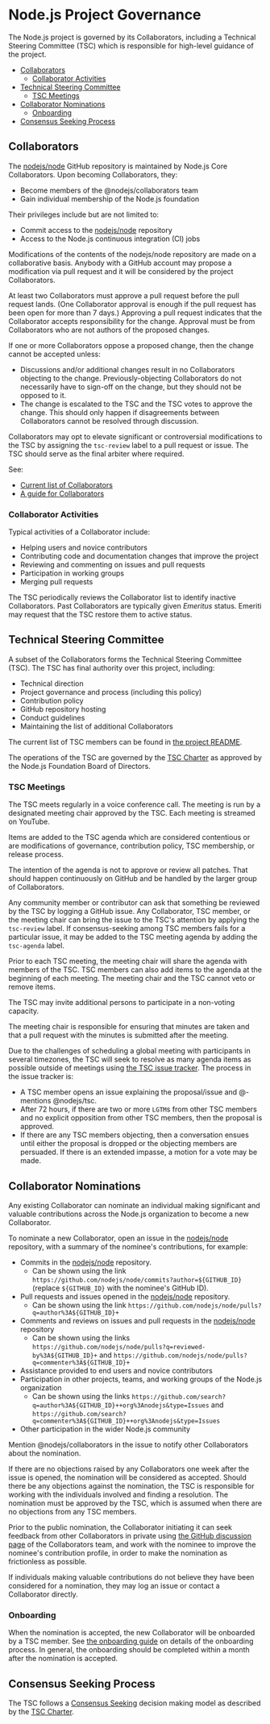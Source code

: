 # Node.js Project Governance

The Node.js project is governed by its Collaborators, including a Technical
Steering Committee (TSC) which is responsible for high-level guidance of the
project.

<!-- TOC -->

- [Collaborators](#collaborators)
  - [Collaborator Activities](#collaborator-activities)
- [Technical Steering Committee](#technical-steering-committee)
  - [TSC Meetings](#tsc-meetings)
- [Collaborator Nominations](#collaborator-nominations)
  - [Onboarding](#onboarding)
- [Consensus Seeking Process](#consensus-seeking-process)

<!-- /TOC -->

## Collaborators

The [nodejs/node][] GitHub repository is maintained by Node.js Core
Collaborators. Upon becoming Collaborators, they:

* Become members of the @nodejs/collaborators team
* Gain individual membership of the Node.js foundation

Their privileges include but are not limited to:

* Commit access to the [nodejs/node][] repository
* Access to the Node.js continuous integration (CI) jobs

Modifications of the contents of the nodejs/node repository are made on
a collaborative basis. Anybody with a GitHub account may propose a
modification via pull request and it will be considered by the project
Collaborators.

At least two Collaborators must approve a pull request before the pull request
lands. (One Collaborator approval is enough if the pull request has been open
for more than 7 days.) Approving a pull request indicates that the Collaborator
accepts responsibility for the change. Approval must be from Collaborators who
are not authors of the proposed changes.

If one or more Collaborators oppose a proposed change, then the change cannot
be accepted unless:

* Discussions and/or additional changes result in no Collaborators objecting to
  the change. Previously-objecting Collaborators do not necessarily have to
  sign-off on the change, but they should not be opposed to it.
* The change is escalated to the TSC and the TSC votes to approve the change.
  This should only happen if disagreements between Collaborators cannot be
  resolved through discussion.

Collaborators may opt to elevate significant or controversial modifications to
the TSC by assigning the `tsc-review` label to a pull request or issue. The
TSC should serve as the final arbiter where required.

See:

* [Current list of Collaborators](./README.md#current-project-team-members)
* [A guide for Collaborators](./COLLABORATOR_GUIDE.md)

### Collaborator Activities

Typical activities of a Collaborator include:

* Helping users and novice contributors
* Contributing code and documentation changes that improve the project
* Reviewing and commenting on issues and pull requests
* Participation in working groups
* Merging pull requests

The TSC periodically reviews the Collaborator list to identify inactive
Collaborators. Past Collaborators are typically given _Emeritus_ status. Emeriti
may request that the TSC restore them to active status.

## Technical Steering Committee

A subset of the Collaborators forms the Technical Steering Committee (TSC).
The TSC has final authority over this project, including:

* Technical direction
* Project governance and process (including this policy)
* Contribution policy
* GitHub repository hosting
* Conduct guidelines
* Maintaining the list of additional Collaborators

The current list of TSC members can be found in
[the project README](./README.md#current-project-team-members).

The operations of the TSC are governed by the [TSC Charter][] as approved by
the Node.js Foundation Board of Directors.

### TSC Meetings

The TSC meets regularly in a voice conference call. The meeting is run by a
designated meeting chair approved by the TSC. Each meeting is streamed on
YouTube.

Items are added to the TSC agenda which are considered contentious or
are modifications of governance, contribution policy, TSC membership,
or release process.

The intention of the agenda is not to approve or review all patches.
That should happen continuously on GitHub and be handled by the larger
group of Collaborators.

Any community member or contributor can ask that something be reviewed
by the TSC by logging a GitHub issue. Any Collaborator, TSC member, or the
meeting chair can bring the issue to the TSC's attention by applying the
`tsc-review` label. If consensus-seeking among TSC members fails for a
particular issue, it may be added to the TSC meeting agenda by adding the
`tsc-agenda` label.

Prior to each TSC meeting, the meeting chair will share the agenda with
members of the TSC. TSC members can also add items to the agenda at the
beginning of each meeting. The meeting chair and the TSC cannot veto or remove
items.

The TSC may invite additional persons to participate in a non-voting capacity.

The meeting chair is responsible for ensuring that minutes are taken and that a
pull request with the minutes is submitted after the meeting.

Due to the challenges of scheduling a global meeting with participants in
several timezones, the TSC will seek to resolve as many agenda items as possible
outside of meetings using
[the TSC issue tracker](https://github.com/nodejs/TSC/issues). The process in
the issue tracker is:

* A TSC member opens an issue explaining the proposal/issue and @-mentions
  @nodejs/tsc.
* After 72 hours, if there are two or more `LGTM`s from other TSC members and no
  explicit opposition from other TSC members, then the proposal is approved.
* If there are any TSC members objecting, then a conversation ensues until
  either the proposal is dropped or the objecting members are persuaded. If
  there is an extended impasse, a motion for a vote may be made.

## Collaborator Nominations

Any existing Collaborator can nominate an individual making significant
and valuable contributions across the Node.js organization to become a new
Collaborator.

To nominate a new Collaborator, open an issue in the [nodejs/node][]
repository, with a summary of the nominee's contributions, for example:

* Commits in the [nodejs/node][] repository.
  * Can be shown using the link
    `https://github.com/nodejs/node/commits?author=${GITHUB_ID}`
    (replace `${GITHUB_ID}` with the nominee's GitHub ID).
* Pull requests and issues opened in the [nodejs/node][] repository.
  * Can be shown using the link
    `https://github.com/nodejs/node/pulls?q=author%3A${GITHUB_ID}+`
* Comments and reviews on issues and pull requests in the
  [nodejs/node][] repository
  * Can be shown using the links
    `https://github.com/nodejs/node/pulls?q=reviewed-by%3A${GITHUB_ID}+`
    and `https://github.com/nodejs/node/pulls?q=commenter%3A${GITHUB_ID}+`
* Assistance provided to end users and novice contributors
* Participation in other projects, teams, and working groups of the
  Node.js organization
  * Can be shown using the links
  `https://github.com/search?q=author%3A${GITHUB_ID}++org%3Anodejs&type=Issues`
    and
`https://github.com/search?q=commenter%3A${GITHUB_ID}++org%3Anodejs&type=Issues`
* Other participation in the wider Node.js community

Mention @nodejs/collaborators in the issue to notify other Collaborators about
the nomination.

If there are no objections raised by any Collaborators one week after
the issue is opened, the nomination will be considered as accepted.
Should there be any objections against the nomination, the TSC is responsible
for working with the individuals involved and finding a resolution.
The nomination must be approved by the TSC, which is assumed when there are no
objections from any TSC members.

Prior to the public nomination, the Collaborator initiating it can seek
feedback from other Collaborators in private using
[the GitHub discussion page][collaborators-discussions] of the
Collaborators team, and work with the nominee to improve the nominee's
contribution profile, in order to make the nomination as frictionless
as possible.

If individuals making valuable contributions do not believe they have been
considered for a nomination, they may log an issue or contact a Collaborator
directly.

### Onboarding

When the nomination is accepted, the new Collaborator will be onboarded
by a TSC member. See [the onboarding guide](./doc/onboarding.md) on
details of the onboarding process. In general, the onboarding should be
completed within a month after the nomination is accepted.

## Consensus Seeking Process

The TSC follows a [Consensus Seeking][] decision making model as described by
the [TSC Charter][].

[collaborators-discussions]: https://github.com/orgs/nodejs/teams/collaborators/discussions
[Consensus Seeking]: https://en.wikipedia.org/wiki/Consensus-seeking_decision-making
[TSC Charter]: https://github.com/nodejs/TSC/blob/master/TSC-Charter.md
[nodejs/node]: https://github.com/nodejs/node
